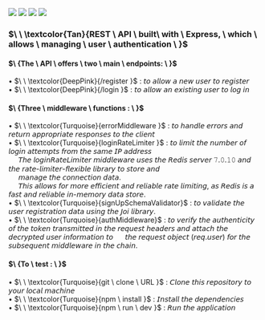 ![](https://img.shields.io/badge/Express.js-tan?style=for-the-badge)
![](https://img.shields.io/badge/NodeJs-tan?style=for-the-badge)
![](https://img.shields.io/badge/Redis_-tan?style=for-the-badge)
![](https://img.shields.io/badge/Json_Web_Token-deeppink?style=for-the-badge)      
### $\ \ \textcolor{Tan}{REST \ API \ built\ with \ Express, \ which \ allows \ managing \ user  \ authentication \ }$ 

#### $\ \{The \ API \ offers \ two \ main \ endpoints: \ }$ 
  
• $\ \ \textcolor{DeepPink}{/register }$ : 𝘵𝘰 𝘢𝘭𝘭𝘰𝘸 𝘢 𝘯𝘦𝘸 𝘶𝘴𝘦𝘳 𝘵𝘰 𝘳𝘦𝘨𝘪𝘴𝘵𝘦𝘳  
• $\ \ \textcolor{DeepPink}{/login }$  : 𝘵𝘰 𝘢𝘭𝘭𝘰𝘸 𝘢𝘯 𝘦𝘹𝘪𝘴𝘵𝘪𝘯𝘨 𝘶𝘴𝘦𝘳 𝘵𝘰 𝘭𝘰𝘨 𝘪𝘯
  
#### $\ \{Three \ middleware \ functions : \ }$ 
    
• $\ \ \textcolor{Turquoise}{errorMiddleware }$ : 𝘵𝘰 𝘩𝘢𝘯𝘥𝘭𝘦 𝘦𝘳𝘳𝘰𝘳𝘴 𝘢𝘯𝘥 𝘳𝘦𝘵𝘶𝘳𝘯 𝘢𝘱𝘱𝘳𝘰𝘱𝘳𝘪𝘢𝘵𝘦 𝘳𝘦𝘴𝘱𝘰𝘯𝘴𝘦𝘴 𝘵𝘰 𝘵𝘩𝘦 𝘤𝘭𝘪𝘦𝘯𝘵  
• $\ \ \textcolor{Turquoise}{loginRateLimiter }$  : 𝘵𝘰 𝘭𝘪𝘮𝘪𝘵 𝘵𝘩𝘦 𝘯𝘶𝘮𝘣𝘦𝘳 𝘰𝘧 𝘭𝘰𝘨𝘪𝘯 𝘢𝘵𝘵𝘦𝘮𝘱𝘵𝘴 𝘧𝘳𝘰𝘮 𝘵𝘩𝘦 𝘴𝘢𝘮𝘦 𝘐𝘗 𝘢𝘥𝘥𝘳𝘦𝘴𝘴  
     &nbsp;&nbsp;&nbsp;&nbsp; 𝘛𝘩𝘦 𝘭𝘰𝘨𝘪𝘯𝘙𝘢𝘵𝘦𝘓𝘪𝘮𝘪𝘵𝘦𝘳 𝘮𝘪𝘥𝘥𝘭𝘦𝘸𝘢𝘳𝘦 𝘶𝘴𝘦𝘴 𝘵𝘩𝘦 𝘙𝘦𝘥𝘪𝘴 𝘴𝘦𝘳𝘷𝘦𝘳 𝟽.𝟶.𝟷𝟶 𝘢𝘯𝘥 𝘵𝘩𝘦 𝘳𝘢𝘵𝘦-𝘭𝘪𝘮𝘪𝘵𝘦𝘳-𝘧𝘭𝘦𝘹𝘪𝘣𝘭𝘦 𝘭𝘪𝘣𝘳𝘢𝘳𝘺 𝘵𝘰 𝘴𝘵𝘰𝘳𝘦 𝘢𝘯𝘥  
     &nbsp;&nbsp; &nbsp; 𝘮𝘢𝘯𝘢𝘨𝘦 𝘵𝘩𝘦 𝘤𝘰𝘯𝘯𝘦𝘤𝘵𝘪𝘰𝘯 𝘥𝘢𝘵𝘢.  
    &nbsp;&nbsp;&nbsp;&nbsp; 𝘛𝘩𝘪𝘴 𝘢𝘭𝘭𝘰𝘸𝘴 𝘧𝘰𝘳 𝘮𝘰𝘳𝘦 𝘦𝘧𝘧𝘪𝘤𝘪𝘦𝘯𝘵 𝘢𝘯𝘥 𝘳𝘦𝘭𝘪𝘢𝘣𝘭𝘦 𝘳𝘢𝘵𝘦 𝘭𝘪𝘮𝘪𝘵𝘪𝘯𝘨, 𝘢𝘴 𝘙𝘦𝘥𝘪𝘴 𝘪𝘴 𝘢 𝘧𝘢𝘴𝘵 𝘢𝘯𝘥 𝘳𝘦𝘭𝘪𝘢𝘣𝘭𝘦 𝘪𝘯-𝘮𝘦𝘮𝘰𝘳𝘺 𝘥𝘢𝘵𝘢 𝘴𝘵𝘰𝘳𝘦.  
• $\ \ \textcolor{Turquoise}{signUpSchemaValidator}$ : 𝘵𝘰 𝘷𝘢𝘭𝘪𝘥𝘢𝘵𝘦 𝘵𝘩𝘦 𝘶𝘴𝘦𝘳 𝘳𝘦𝘨𝘪𝘴𝘵𝘳𝘢𝘵𝘪𝘰𝘯 𝘥𝘢𝘵𝘢 𝘶𝘴𝘪𝘯𝘨 𝘵𝘩𝘦 𝘑𝘰𝘪 𝘭𝘪𝘣𝘳𝘢𝘳𝘺.  
• $\ \ \textcolor{Turquoise}{authMiddleware}$ : 𝘵𝘰 𝘷𝘦𝘳𝘪𝘧𝘺 𝘵𝘩𝘦 𝘢𝘶𝘵𝘩𝘦𝘯𝘵𝘪𝘤𝘪𝘵𝘺 𝘰𝘧 𝘵𝘩𝘦 𝘵𝘰𝘬𝘦𝘯 𝘵𝘳𝘢𝘯𝘴𝘮𝘪𝘵𝘵𝘦𝘥 𝘪𝘯 𝘵𝘩𝘦 𝘳𝘦𝘲𝘶𝘦𝘴𝘵 𝘩𝘦𝘢𝘥𝘦𝘳𝘴 𝘢𝘯𝘥 𝘢𝘵𝘵𝘢𝘤𝘩 𝘵𝘩𝘦 𝘥𝘦𝘤𝘳𝘺𝘱𝘵𝘦𝘥 𝘶𝘴𝘦𝘳 𝘪𝘯𝘧𝘰𝘳𝘮𝘢𝘵𝘪𝘰𝘯 𝘵𝘰 &nbsp;&nbsp;&nbsp;&nbsp; 𝘵𝘩𝘦 𝘳𝘦𝘲𝘶𝘦𝘴𝘵   𝘰𝘣𝘫𝘦𝘤𝘵 (𝘳𝘦𝘲.𝘶𝘴𝘦𝘳) 𝘧𝘰𝘳 𝘵𝘩𝘦 𝘴𝘶𝘣𝘴𝘦𝘲𝘶𝘦𝘯𝘵 𝘮𝘪𝘥𝘥𝘭𝘦𝘸𝘢𝘳𝘦 𝘪𝘯 𝘵𝘩𝘦 𝘤𝘩𝘢𝘪𝘯.

#### $\ \{To \ test  : \ }$ 
    
• $\ \ \textcolor{Turquoise}{git \ clone \ URL }$ : 𝘊𝘭𝘰𝘯𝘦 𝘵𝘩𝘪𝘴 𝘳𝘦𝘱𝘰𝘴𝘪𝘵𝘰𝘳𝘺 𝘵𝘰 𝘺𝘰𝘶𝘳 𝘭𝘰𝘤𝘢𝘭 𝘮𝘢𝘤𝘩𝘪𝘯𝘦  
• $\ \ \textcolor{Turquoise}{npm \ install }$  : 𝘐𝘯𝘴𝘵𝘢𝘭𝘭 𝘵𝘩𝘦 𝘥𝘦𝘱𝘦𝘯𝘥𝘦𝘯𝘤𝘪𝘦𝘴  
• $\ \ \textcolor{Turquoise}{npm \ run \ dev }$  : 𝘙𝘶𝘯 𝘵𝘩𝘦 𝘢𝘱𝘱𝘭𝘪𝘤𝘢𝘵𝘪𝘰𝘯

